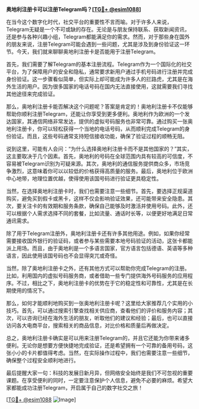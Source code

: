 **奥地利注册卡可以注册Telegram吗？[[TG💪+ @esim1088](https://t.me/s/esim1088)]**

在当今这个数字化时代，社交平台的重要性不言而喻。对于许多人来说，Telegram无疑是一个不可或缺的存在。无论是与朋友保持联系、获取新闻资讯，还是参与各种兴趣小组，Telegram都能满足你的需求。然而，对于那些身在国外的朋友来说，注册Telegram可能会遇到一些问题，尤其是涉及到身份验证这一环节。今天，我们就来聊聊奥地利注册卡是否能用于注册Telegram。

首先，我们需要了解Telegram的基本注册流程。Telegram作为一个国际化的社交平台，为了保障用户的安全和隐私，通常要求新用户通过手机号码进行注册并完成身份验证。这一步骤看似简单，但实际上却可能成为许多人的拦路虎，尤其是在海外生活的用户。因为很多国家的电话号码在国内无法直接使用，这就需要我们寻找其他途径来完成验证。

那么，奥地利注册卡能否解决这个问题呢？答案是肯定的！奥地利注册卡不仅能够帮助你顺利注册Telegram，还能让你享受到更多便利。奥地利作为欧洲的一个发达国家，其通信网络非常发达，提供的虚拟号码服务也非常可靠。通过购买一张奥地利注册卡，你可以轻松获得一个当地的电话号码，从而顺利完成Telegram的身份验证。而且，这些号码通常支持短信接收功能，确保了验证过程的顺畅无阻。

说到这里，可能有人会问：“为什么选择奥地利注册卡而不是其他国家的？”其实，这主要取决于几个因素。首先，奥地利的号码在全球范围内具有较高的可信度，不容易被Telegram识别为可疑来源。其次，奥地利的通信服务提供商众多，市场竞争激烈，这意味着你可以以较低的价格获得高质量的服务。最后，奥地利位于欧洲中心地带，地理位置优越，使得使用该国号码进行验证更具稳定性。

当然，在选择奥地利注册卡时，我们也需要注意一些细节。首先，要选择正规渠道购买，避免买到假卡或黑卡，这样不仅会影响验证效果，还可能带来安全隐患。其次，要关注卡的有效期和服务条款，确保自己能够及时激活并使用号码。此外，还可以根据个人需求选择不同的套餐，比如流量、通话时长等，以便更好地满足日常通讯需求。

除了用于Telegram注册外，奥地利注册卡还有许多其他用途。例如，如果你经常需要接收国外银行的验证码，或者参与某些需要本地号码验证的活动，这张卡都能派上用场。而且，由于奥地利是一个多语言国家，官方语言包括德语、英语等多种语言，因此使用该国号码也不会显得突兀或奇怪。

当然，除了奥地利注册卡之外，还有其他方式可以帮助你完成Telegram的注册。比如，利用国内的虚拟号码服务商，或者借助一些专门提供海外号码服务的应用程序。不过，相比之下，奥地利注册卡的优势在于它的稳定性和可靠性，尤其是在长期使用的情况下。

那么，如何才能顺利地购买到一张奥地利注册卡呢？这里给大家推荐几个实用的小技巧。首先，可以通过搜索引擎查找相关供应商，查看他们的评价和服务内容；其次，可以咨询已经在海外生活的朋友，听取他们的建议和经验；最后，也可以直接访问各大电商平台，搜索相关的商品信息，对比价格和质量后再做决定。

总之，奥地利注册卡确实是可以用来注册Telegram的，并且它还能为你带来诸多便利。无论你是想要方便快捷地完成验证，还是希望拥有一个可靠的备用号码，这张小小的卡片都值得考虑。当然，在实际操作过程中，我们也需要注意一些细节，确保整个过程安全顺利地进行。

最后提醒大家一句：科技的发展日新月异，但网络安全始终是我们不可忽视的重要课题。在享受便利的同时，一定要注意保护个人信息，避免不必要的麻烦。希望大家都能成功注册Telegram，开启属于自己的数字社交之旅！

[[TG💪+ @esim1088](https://t.me/s/esim1088) ![Image](https://i.postimg.cc/4NQfJmqS/Snipaste-2025-05-13-00-14-12.png)]